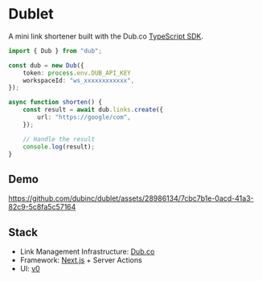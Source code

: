 # Dublet

A mini link shortener built with the Dub.co [TypeScript SDK](https://www.npmjs.com/package/dub).

```typescript
import { Dub } from "dub";

const dub = new Dub({
    token: process.env.DUB_API_KEY
    workspaceId: "ws_xxxxxxxxxxxx",
});

async function shorten() {
    const result = await dub.links.create({
        url: "https://google/com",
    });

    // Handle the result
    console.log(result);
}
```

## Demo

https://github.com/dubinc/dublet/assets/28986134/7cbc7b1e-0acd-41a3-82c9-5c8fa5c57164

## Stack

- Link Management Infrastructure: [Dub.co](https://dub.co/api)
- Framework: [Next.js](https://nextjs.org/) + Server Actions
- UI: [v0](https://v0.dev/)

